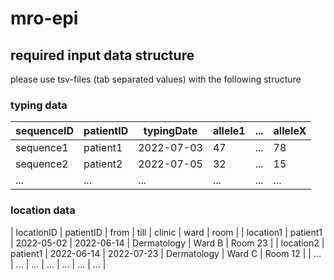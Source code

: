 # mro-epi


## required input data structure
please use tsv-files (tab separated values) with the following structure

### typing data

| sequenceID | patientID | typingDate | allele1 | ... | alleleX |
| ---------- | --------- | ---------- | ------- | --- | ------- |  
| sequence1  | patient1  | 2022-07-03 | 47      | ... | 78      |
| sequence2  | patient2  | 2022-07-05 | 32      | ... | 15      |
| ...        | ...       | ...        | ...     | ... | ...     |


### location data
| locationID | patientID | from | till | clinic | ward | room |
| location1  | patient1  | 2022-05-02 | 2022-06-14 | Dermatology | Ward B | Room 23 |
| location2  | patient1  | 2022-06-14 | 2022-07-23 | Dermatology | Ward C | Room 12 |
| ...        | ...       | ...        | ...        | ...         | ...    | ...     |
